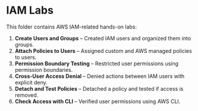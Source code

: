 # IAM Labs

This folder contains AWS IAM-related hands-on labs:

1. **Create Users and Groups** – Created IAM users and organized them into groups.
2. **Attach Policies to Users** – Assigned custom and AWS managed policies to users.
3. **Permission Boundary Testing** – Restricted user permissions using permission boundaries.
4. **Cross-User Access Denial** – Denied actions between IAM users with explicit deny.
5. **Detach and Test Policies** – Detached a policy and tested if access is removed.
6. **Check Access with CLI** – Verified user permissions using AWS CLI.

